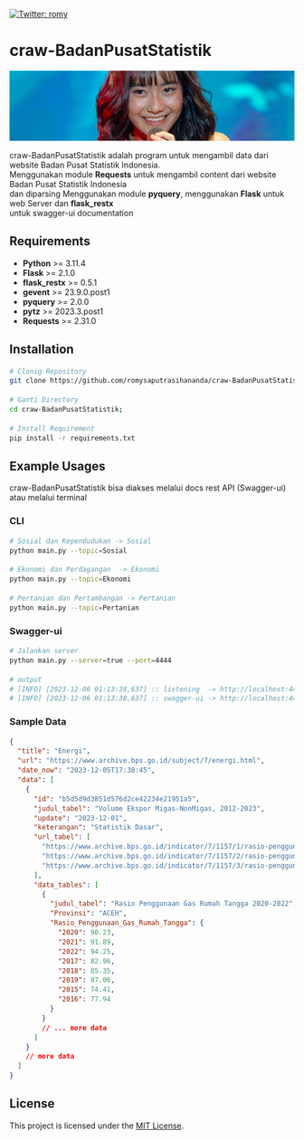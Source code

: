 [![Twitter: romy](https://img.shields.io/twitter/follow/RomySihananda)](https://twitter.com/RomySihananda)

# craw-BadanPusatStatistik

![](https://raw.githubusercontent.com/RomySaputraSihananda/RomySaputraSihananda/main/images/frecrop.jpeg)

craw-BadanPusatStatistik adalah program untuk mengambil data dari website Badan Pusat Statistik Indonesia. </br>Menggunakan module **Requests** untuk mengambil content dari website Badan Pusat Statistik Indonesia </br>dan diparsing Menggunakan module **pyquery**, menggunakan **Flask** untuk web Server dan **flask_restx** </br> untuk swagger-ui documentation

## Requirements

- **Python** >= 3.11.4
- **Flask** >= 2.1.0
- **flask_restx** >= 0.5.1
- **gevent** >= 23.9.0.post1
- **pyquery** >= 2.0.0
- **pytz** >= 2023.3.post1
- **Requests** >= 2.31.0

## Installation

```sh
# Clonig Repository
git clone https://github.com/romysaputrasihananda/craw-BadanPusatStatistik

# Ganti Directory
cd craw-BadanPusatStatistik;

# Install Requirement
pip install -r requirements.txt
```

## Example Usages

craw-BadanPusatStatistik bisa diakses melalui docs rest API (Swagger-ui) atau melalui terminal

### CLI

```sh
# Sosial dan Kependudukan -> Sosial
python main.py --topic=Sosial

# Ekonomi dan Perdagangan  -> Ekonomi
python main.py --topic=Ekonomi

# Pertanian dan Pertambangan -> Pertanian
python main.py --topic=Pertanian
```

### Swagger-ui

```sh
# Jalankan server
python main.py --server=true --port=4444

# output
# [INFO] [2023-12-06 01:13:38,637] :: listening  -> http://localhost:4444 ....
# [INFO] [2023-12-06 01:13:38,637] :: swagger-ui -> http://localhost:4444/docs ....
```

### Sample Data

```json
{
  "title": "Energi",
  "url": "https://www.archive.bps.go.id/subject/7/energi.html",
  "date_now": "2023-12-05T17:38:45",
  "data": [
    {
      "id": "b5d5d9d3851d576d2ce42234e21951a5",
      "judul_tabel": "Volume Ekspor Migas-NonMigas, 2012-2023",
      "update": "2023-12-01",
      "keterangan": "Statistik Dasar",
      "url_tabel": [
        "https://www.archive.bps.go.id/indicator/7/1157/1/rasio-penggunaan-gas-rumah-tangga.html",
        "https://www.archive.bps.go.id/indicator/7/1157/2/rasio-penggunaan-gas-rumah-tangga.html",
        "https://www.archive.bps.go.id/indicator/7/1157/3/rasio-penggunaan-gas-rumah-tangga.html"
      ],
      "data_tables": [
        {
          "judul_tabel": "Rasio Penggunaan Gas Rumah Tangga 2020-2022",
          "Provinsi": "ACEH",
          "Rasio_Penggunaan_Gas_Rumah_Tangga": {
            "2020": 90.23,
            "2021": 91.89,
            "2022": 94.25,
            "2017": 82.96,
            "2018": 85.35,
            "2019": 87.06,
            "2015": 74.41,
            "2016": 77.94
          }
        }
        // ... more data
      ]
    }
    // more data
  ]
}
```

## License

This project is licensed under the [MIT License](LICENSE).
